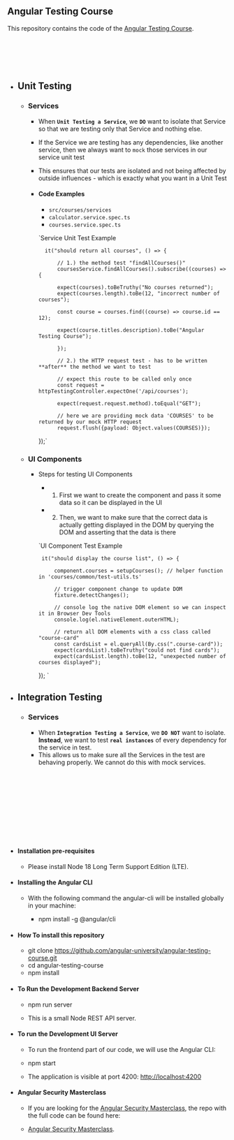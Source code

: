 
## Angular Testing Course

This repository contains the code of the [Angular Testing Course](https://angular-university.io/course/angular-testing-course).

<br>
<br>
<br>
<br>

- ## Unit Testing
    - ### Services
        - When **`Unit Testing a Service`**, we **`DO`** want to isolate that Service so that we are testing only that Service and nothing else.
        - If the Service we are testing has any dependencies, like another service, then we always want to `mock` those services in our service unit test
        - This ensures that our tests are isolated and not being affected by outside influences - which is exactly what you want in a Unit Test
        - #### Code Examples
            - `src/courses/services`
            - `calculator.service.spec.ts`
            - `courses.service.spec.ts`

            `Service Unit Test Example
            
                it("should return all courses", () => {

                    // 1.) the method test "findAllCourses()"
                    coursesService.findAllCourses().subscribe((courses) => {

                    expect(courses).toBeTruthy("No courses returned");
                    expect(courses.length).toBe(12, "incorrect number of courses");

                    const course = courses.find((course) => course.id == 12);

                    expect(course.titles.description).toBe("Angular Testing Course");

                    });

                    // 2.) the HTTP request test - has to be written **after** the method we want to test

                    // expect this route to be called only once
                    const request = httpTestingController.expectOne('/api/courses');

                    expect(request.request.method).toEqual("GET");

                    // here we are providing mock data 'COURSES' to be returned by our mock HTTP request
                    request.flush({payload: Object.values(COURSES)});
            });`

    - ### UI Components
        -  Steps for testing UI Components
            - 1. First we want to create the component and pass it some data so it can be displayed in the UI
            - 2. Then, we want to make sure that the correct data is actually getting displayed in the DOM by querying the DOM and asserting that the data is there

            `UI Component Test Example
            
                it("should display the course list", () => {

                    component.courses = setupCourses(); // helper function in 'courses/common/test-utils.ts'

                    // trigger component change to update DOM
                    fixture.detectChanges();

                    // console log the native DOM element so we can inspect it in Browser Dev Tools
                    console.log(el.nativeElement.outerHTML);

                    // return all DOM elements with a css class called "course-card"
                    const cardsList = el.queryAll(By.css(".course-card"));
                    expect(cardsList).toBeTruthy("could not find cards");
                    expect(cardsList.length).toBe(12, "unexpected number of courses displayed");

            });
            `


- ## Integration Testing
    - ### Services
        - When **`Integration Testing a Service`**, we **`DO NOT`** want to isolate. **Instead**, we want to test **`real instances`** of every dependency for the service in test.
        - This allows us to make sure all the Services in the test are behaving properly. We cannot do this with mock services.
    

<br>
<br>
<br>
<br>
<br>
<br>
<br>
<br>
<br>

- #### Installation pre-requisites

    - Please install Node 18 Long Term Support Edition (LTE).

- #### Installing the Angular CLI

    - With the following command the angular-cli will be installed globally in your machine:

        - npm install -g @angular/cli 


- #### How To install this repository

    -   git clone https://github.com/angular-university/angular-testing-course.git
    -   cd angular-testing-course
    -   npm install

- #### To Run the Development Backend Server

    -   npm run server

    - This is a small Node REST API server.

- #### To run the Development UI Server

    - To run the frontend part of our code, we will use the Angular CLI:

    -   npm start 

    - The application is visible at port 4200: [http://localhost:4200](http://localhost:4200)


- #### Angular Security Masterclass

    - If you are looking for the [Angular Security Masterclass](https://angular-university.io/course/angular-security-course), the repo with the full code can be found here:

    - [Angular Security Masterclass](https://github.com/angular-university/angular-security-course).
